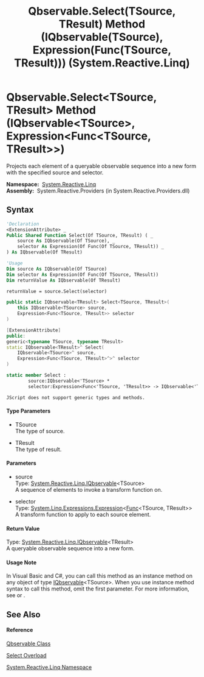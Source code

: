 ﻿---
title: Qbservable.Select(TSource, TResult) Method (IQbservable(TSource), Expression(Func(TSource, TResult))) (System.Reactive.Linq)
TOCTitle: Select(TSource, TResult) Method (IQbservable(TSource), Expression(Func(TSource, TResult)))
ms:assetid: M:System.Reactive.Linq.Qbservable.Select``2(System.Reactive.Linq.IQbservable{``0},System.Linq.Expressions.Expression{System.Func{``0,``1}})
ms:mtpsurl: https://msdn.microsoft.com/en-us/library/Hh228931(v=VS.103)
ms:contentKeyID: 36068349
ms.date: 06/28/2011
mtps_version: v=VS.103
dev_langs:
- vb
- csharp
- c++
- fsharp
- jscript
---

# Qbservable.Select\<TSource, TResult\> Method (IQbservable\<TSource\>, Expression\<Func\<TSource, TResult\>\>)

Projects each element of a queryable observable sequence into a new form with the specified source and selector.

**Namespace:**  [System.Reactive.Linq](hh211929\(v=vs.103\).md)  
**Assembly:**  System.Reactive.Providers (in System.Reactive.Providers.dll)

## Syntax

``` vb
'Declaration
<ExtensionAttribute> _
Public Shared Function Select(Of TSource, TResult) ( _
    source As IQbservable(Of TSource), _
    selector As Expression(Of Func(Of TSource, TResult)) _
) As IQbservable(Of TResult)
```

``` vb
'Usage
Dim source As IQbservable(Of TSource)
Dim selector As Expression(Of Func(Of TSource, TResult))
Dim returnValue As IQbservable(Of TResult)

returnValue = source.Select(selector)
```

``` csharp
public static IQbservable<TResult> Select<TSource, TResult>(
    this IQbservable<TSource> source,
    Expression<Func<TSource, TResult>> selector
)
```

``` c++
[ExtensionAttribute]
public:
generic<typename TSource, typename TResult>
static IQbservable<TResult>^ Select(
    IQbservable<TSource>^ source, 
    Expression<Func<TSource, TResult>^>^ selector
)
```

``` fsharp
static member Select : 
        source:IQbservable<'TSource> * 
        selector:Expression<Func<'TSource, 'TResult>> -> IQbservable<'TResult> 
```

``` jscript
JScript does not support generic types and methods.
```

#### Type Parameters

  - TSource  
    The type of source.

<!-- end list -->

  - TResult  
    The type of result.

#### Parameters

  - source  
    Type: [System.Reactive.Linq.IQbservable](hh229328\(v=vs.103\).md)\<TSource\>  
    A sequence of elements to invoke a transform function on.  

<!-- end list -->

  - selector  
    Type: [System.Linq.Expressions.Expression](https://msdn.microsoft.com/en-us/library/Bb335710)\<[Func](https://msdn.microsoft.com/en-us/library/Bb549151)\<TSource, TResult\>\>  
    A transform function to apply to each source element.  

#### Return Value

Type: [System.Reactive.Linq.IQbservable](hh229328\(v=vs.103\).md)\<TResult\>  
A queryable observable sequence into a new form.  

#### Usage Note

In Visual Basic and C\#, you can call this method as an instance method on any object of type [IQbservable](hh229328\(v=vs.103\).md)\<TSource\>. When you use instance method syntax to call this method, omit the first parameter. For more information, see [](https://msdn.microsoft.com/en-us/library/Bb384936) or [](https://msdn.microsoft.com/en-us/library/Bb383977).

## See Also

#### Reference

[Qbservable Class](hh211693\(v=vs.103\).md)

[Select Overload](hh229478\(v=vs.103\).md)

[System.Reactive.Linq Namespace](hh211929\(v=vs.103\).md)

